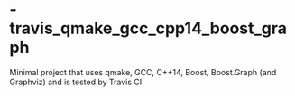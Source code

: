 # -travis_qmake_gcc_cpp14_boost_graph
Minimal project that uses qmake, GCC, C++14, Boost, Boost.Graph (and Graphviz) and is tested by Travis CI
